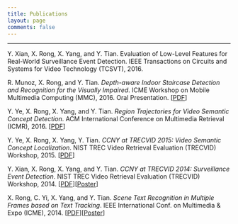 ```yaml
---
title: Publications
layout: page
comments: false
---
```


--------------------------------------------------------------------------------
Y. Xian, X. Rong, X. Yang, and Y. Tian. Evaluation of Low-Level Features for Real-World Surveillance Event Detection. IEEE Transactions on Circuits and Systems for Video Technology (TCSVT), 2016.

R. Munoz, X. Rong, and Y. Tian. *Depth-aware Indoor Staircase Detection and Recognition for the Visually Impaired*. ICME Workshop on Mobile Multimedia Computing (MMC), 2016\. Oral Presentation. [[PDF](/publications/pdf/MMC16.pdf)]

Y. Ye, X. Rong, X. Yang, and Y. Tian. *Region Trajectories for Video Semantic Concept Detection*. ACM International Conference on Multimedia Retrieval (ICMR), 2016\. [[PDF](/publications/pdf/ICMR16.pdf)]

Y. Ye, X. Rong, X. Yang, Y. Tian. *CCNY at TRECVID 2015: Video Semantic Concept Localization*. NIST TREC Video Retrieval Evaluation (TRECVID) Workshop, 2015\. [[PDF](/publications/pdf/TRECVID15_LOC.pdf)]

Y. Xian, X. Rong, X. Yang, and Y. Tian. *CCNY at TRECVID 2014: Surveillance Event Detection*. NIST TREC Video Retrieval Evaluation (TRECVID) Workshop, 2014\. [[PDF](/publications/pdf/TRECVID14_SED.pdf)][[Poster](/publications/pdf/TRECVID14_SED_Poster.pdf)]

X. Rong, C. Yi, X. Yang, and Y. Tian. *Scene Text Recognition in Multiple Frames based on Text Tracking*. IEEE International Conf. on Multimedia & Expo (ICME), 2014\. [[PDF](/publications/pdf/ICME14.pdf)][[Poster](/publications/pdf/ICME14_Poster.pdf)]
